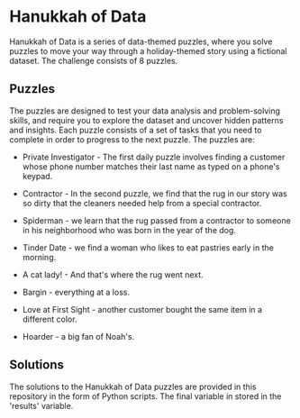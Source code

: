 # Hanukkah of Data

Hanukkah of Data is a series of data-themed puzzles, where you solve puzzles to move your way through a holiday-themed story using a fictional dataset. The challenge consists of 8 puzzles.

## Puzzles

The puzzles are designed to test your data analysis and problem-solving skills, and require you to explore the dataset and uncover hidden patterns and insights. Each puzzle consists of a set of tasks that you need to complete in order to progress to the next puzzle. The puzzles are:

* Private Investigator - The first daily puzzle involves finding a customer whose phone number matches their last name as typed on a phone's keypad.

* Contractor - In the second puzzle, we find that the rug in our story was so dirty that the cleaners needed help from a special contractor.

* Spiderman - we learn that the rug passed from a contractor to someone in his neighborhood who was born in the year of the dog.

* Tinder Date - we find a woman who likes to eat pastries early in the morning.

* A cat lady! - And that's where the rug went next.

* Bargin - everything at a loss.

* Love at First Sight - another customer bought the same item in a different color.

* Hoarder - a big fan of Noah's.

## Solutions

The solutions to the Hanukkah of Data  puzzles are provided in this repository in the form of Python scripts. The final variable in stored in the 'results' variable.
